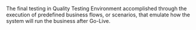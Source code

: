 The final testing in Quality Testing Environment accomplished through the execution of predefined business flows, or scenarios, that emulate how the system will run the business after Go-Live.